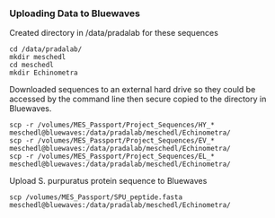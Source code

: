 ### Uploading Data to Bluewaves

Created directory in /data/pradalab for these sequences

```
cd /data/pradalab/
mkdir meschedl
cd meschedl
mkdir Echinometra
```

Downloaded sequences to an external hard drive so they could be accessed by the command line then secure copied to the directory in Bluewaves.

```
scp -r /volumes/MES_Passport/Project_Sequences/HY_* meschedl@bluewaves:/data/pradalab/meschedl/Echinometra/
scp -r /volumes/MES_Passport/Project_Sequences/EV_* meschedl@bluewaves:/data/pradalab/meschedl/Echinometra/
scp -r /volumes/MES_Passport/Project_Sequences/EL_* meschedl@bluewaves:/data/pradalab/meschedl/Echinometra/
```

Upload S. purpuratus protein sequence to Bluewaves

`scp /volumes/MES_Passport/SPU_peptide.fasta meschedl@bluewaves:/data/pradalab/meschedl/Echinometra/`
